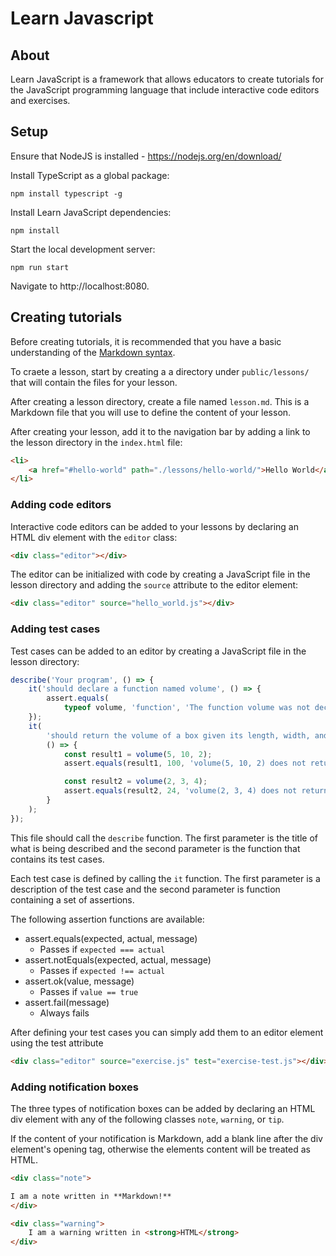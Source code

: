 # Learn Javascript

## About
Learn JavaScript is a framework that allows educators to create tutorials for 
the JavaScript programming language that include interactive code editors 
and exercises.

## Setup
Ensure that NodeJS is installed - https://nodejs.org/en/download/

Install TypeScript as a global package:
```
npm install typescript -g
```

Install Learn JavaScript dependencies:
```
npm install
```

Start the local development server:
```
npm run start
```

Navigate to http://localhost:8080.

## Creating tutorials

Before creating tutorials, it is recommended that you have a basic 
understanding of the [Markdown syntax](https://github.com/adam-p/markdown-here/wiki/Markdown-Cheatsheet).

To craete a lesson, start by creating a a directory under `public/lessons/` 
that will contain the files for your lesson. 

After creating a lesson directory, create a file named `lesson.md`. This is 
a Markdown file that you will use to define the content of your lesson.

After creating your lesson, add it to the navigation bar by adding a link to 
the lesson directory in the `index.html` file:
```html
<li>
    <a href="#hello-world" path="./lessons/hello-world/">Hello World</a>
</li>
```

### Adding code editors
Interactive code editors can be added to your lessons by declaring an HTML div 
element with the `editor` class:
```html
<div class="editor"></div>
```

The editor can be initialized with code by creating a JavaScript file in 
the lesson directory and adding the `source` attribute to the editor element:
```html
<div class="editor" source="hello_world.js"></div>
```

### Adding test cases
Test cases can be added to an editor by creating a JavaScript file in the 
lesson directory:

```js
describe('Your program', () => {
    it('should declare a function named volume', () => {
        assert.equals(
            typeof volume, 'function', 'The function volume was not declared');
    });
    it(
        'should return the volume of a box given its length, width, and height',
        () => {
            const result1 = volume(5, 10, 2);
            assert.equals(result1, 100, 'volume(5, 10, 2) does not return 100');

            const result2 = volume(2, 3, 4);
            assert.equals(result2, 24, 'volume(2, 3, 4) does not return 24');
        }
    );
});
```

This file should call the `describe` function. The first parameter is the title 
of what is being described and the second parameter is the function that 
contains its test cases.

Each test case is defined by calling the `it` function. The first parameter 
is a description of the test case and the second parameter is function 
containing a set of assertions.

The following assertion functions are available:

- assert.equals(expected, actual, message)
    - Passes if `expected === actual`
- assert.notEquals(expected, actual, message)
    - Passes if `expected !== actual`
- assert.ok(value, message)
    - Passes if `value == true`
- assert.fail(message)
    - Always fails

After defining your test cases you can simply add them to an editor element 
using the test attribute
```html
<div class="editor" source="exercise.js" test="exercise-test.js"></div>
```

### Adding notification boxes

The three types of notification boxes can be added by declaring an HTML div 
element with any of the following classes `note`, `warning`, or `tip`.

If the content of your notification is Markdown, add a blank line after the 
div element's opening tag, otherwise the elements content will be treated as 
HTML.

```html
<div class="note">

I am a note written in **Markdown!**
</div>

<div class="warning">
    I am a warning written in <strong>HTML</strong>
</div>
```